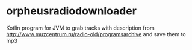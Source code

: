 # orpheusradiodownloader
Kotlin program for JVM to grab tracks with description from http://www.muzcentrum.ru/radio-old/programsarchive and save them to mp3
